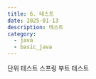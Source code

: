 ```yaml
---
title: 6. 테스트
date: 2025-01-13
description: 테스트
category:
  - java
  - basic_java
---
```


단위 테스트
스프링 부트 테스트
